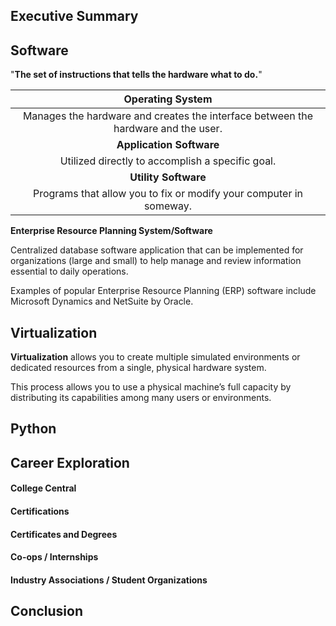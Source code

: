 ## Executive Summary
## Software

"**The set of instructions that tells the hardware what to do.**"

|Operating System|
|:--------------:|
|Manages the hardware and creates the interface between the hardware and the user.|
|**Application Software**|
|Utilized directly to accomplish a specific goal.|
|**Utility Software**|
|Programs that allow you to fix or modify your computer in someway.|

**Enterprise Resource Planning System/Software**

Centralized database software application that can be implemented for organizations (large and small) to help manage and review information essential to daily operations.

Examples of popular Enterprise Resource Planning (ERP) software include Microsoft Dynamics and NetSuite by Oracle.

## Virtualization

**Virtualization** allows you to create multiple simulated environments or dedicated resources from a single, physical hardware system.

This process allows you to use a physical machine’s full capacity by distributing its capabilities among many users or environments.

## Python
## Career Exploration
#### College Central
#### Certifications
#### Certificates and Degrees
#### Co-ops / Internships
#### Industry Associations / Student Organizations
## Conclusion
